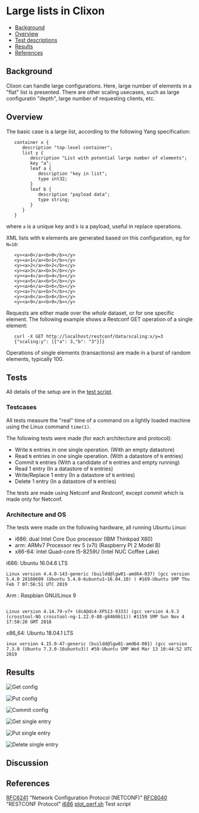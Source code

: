 # Large lists in Clixon

  * [Background](#background)
  * [Overview](#overview)
  * [Test descriptions](#test-descriptions)
  * [Results](#results)
  * [References](#references)

## Background

CIixon can handle large configurations. Here, large number of elements
in a "flat" list is presented.  There are other scaling usecases,
such as large configuratin "depth", large number of requesting
clients, etc.

## Overview

The basic case is a large list, according to the following Yang specification:
```
   container x {
      description "top-level container";
      list y {
         description "List with potential large number of elements";
         key "a";
         leaf a {
            description "key in list";
            type int32;
         }
         leaf b {
            description "payload data";
            type string;
         }
      }
   }
```
where `a` is a unique key and `b` is a payload, useful in replace operations.

XML lists with `N` elements are generated based on
this configuration, eg for `N=10`:
```
   <y><a>0</a><b>0</b></y>
   <y><a>1</a><b>1</b></y>
   <y><a>2</a><b>2</b></y>
   <y><a>3</a><b>3</b></y>
   <y><a>4</a><b>4</b></y>
   <y><a>5</a><b>5</b></y>
   <y><a>6</a><b>6</b></y>
   <y><a>7</a><b>7</b></y>
   <y><a>8</a><b>8</b></y>
   <y><a>9</a><b>9</b></y>
```

Requests are either made over the _whole_ dataset, or for one specific element. The following example shows a Restconf GET operation of a single element:
```
   curl -X GET http://localhost/restconf/data/scaling:x/y=3
   {"scaling:y": [{"a": 3,"b": "3"}]}

```

Operations of single elements (transactions) are made in a burst of
random elements, typically 100. 

## Tests

All details of the setup are in the [test script](../../test/plot_perf.sh).

### Testcases

All tests measure the "real" time of a command on a lightly loaded
machine using the Linux command `time(1)`.

The following tests were made (for each architecture and protocol):
* Write `N` entries in one single operation. (With an empty datastore)
* Read `N` entries in one single operation. (With a datastore of `N` entries)
* Commit `N` entries (With a candidate of `N` entries and empty running)
* Read 1 entry (In a datastore of `N` entries)
* Write/Replace 1 entry (In a datastore of `N` entries)
* Delete 1 entry (In a datastore of `N` entries)

The tests are made using Netconf and Restconf, except commit which is made only for Netconf.

### Architecture and OS

The tests were made on the following hardware, all running Ubuntu Linux:
* i686: dual Intel Core Duo processor (IBM Thinkpad X60)
* arm: ARMv7 Processor rev 5 (v7l) (Raspberry PI 2 Model B)  
* x86-64: Intel Quad-core I5-8259U (Intel NUC Coffee Lake)

i686: Ubuntu 16.04.6 LTS
```
Linux version 4.4.0-143-generic (buildd@lgw01-amd64-037) (gcc version 5.4.0 20160609 (Ubuntu 5.4.0-6ubuntu1~16.04.10) ) #169-Ubuntu SMP Thu Feb 7 07:56:51 UTC 2019
```

Arm : Raspbian GNU/Linux 9
```

Linux version 4.14.79-v7+ (dc4@dc4-XPS13-9333) (gcc version 4.9.3 (crosstool-NG crosstool-ng-1.22.0-88-g8460611)) #1159 SMP Sun Nov 4 17:50:20 GMT 2018
```

x86_64: Ubuntu 18.04.1 LTS
```
inux version 4.15.0-47-generic (buildd@lgw01-amd64-001) (gcc version 7.3.0 (Ubuntu 7.3.0-16ubuntu3)) #50-Ubuntu SMP Wed Mar 13 10:44:52 UTC 2019
```

## Results

![Get config](clixon-get-0.png "Get config")

![Put config](clixon-put-0.png "Put config")

![Commit config](clixon-commit-0.png "Commit config")

![Get single entry](clixon-get-100.png "Get single entry")

![Put single entry](clixon-put-100.png "Put single entry")

![Delete single entry](clixon-delete-100.png "Delete single entry")

## Discussion




## References

[RFC6241](https://tools.ietf.org/html/rfc6241) "Network Configuration Protocol (NETCONF)"
[RFC8040](https://tools.ietf.org/html/rfc8040) "RESTCONF Protocol"
[i686](https://ark.intel.com/content/www/us/en/ark/products/27235/intel-core-duo-processor-t2400-2m-cache-1-83-ghz-667-mhz-fsb.html)
[plot_perf.sh](../test/plot_perf.sh) Test script


